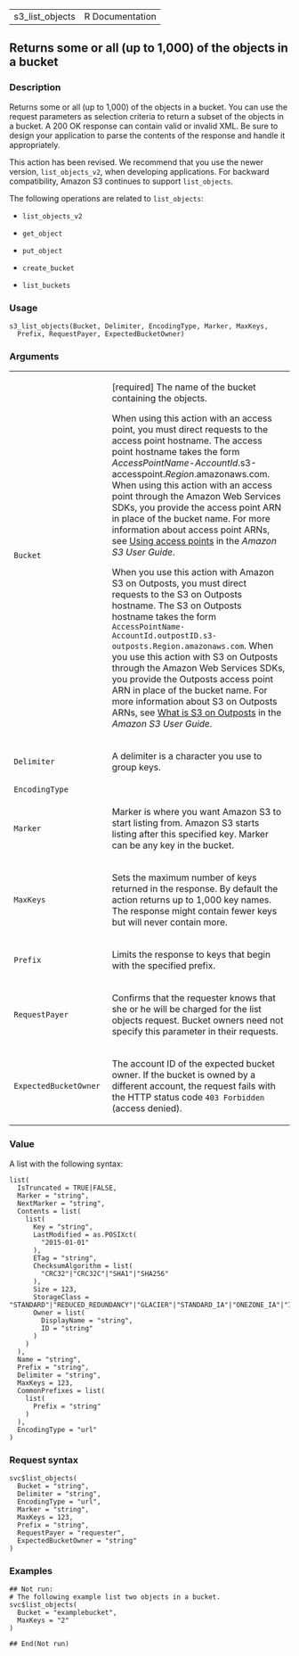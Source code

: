 <table style="width: 100%;">
<tbody>
<tr class="odd">
<td>s3_list_objects</td>
<td style="text-align: right;">R Documentation</td>
</tr>
</tbody>
</table>

## Returns some or all (up to 1,000) of the objects in a bucket

### Description

Returns some or all (up to 1,000) of the objects in a bucket. You can
use the request parameters as selection criteria to return a subset of
the objects in a bucket. A 200 OK response can contain valid or invalid
XML. Be sure to design your application to parse the contents of the
response and handle it appropriately.

This action has been revised. We recommend that you use the newer
version, `list_objects_v2`, when developing applications. For backward
compatibility, Amazon S3 continues to support `list_objects`.

The following operations are related to `list_objects`:

-   `list_objects_v2`

-   `get_object`

-   `put_object`

-   `create_bucket`

-   `list_buckets`

### Usage

    s3_list_objects(Bucket, Delimiter, EncodingType, Marker, MaxKeys,
      Prefix, RequestPayer, ExpectedBucketOwner)

### Arguments

<table>
<colgroup>
<col style="width: 35%" />
<col style="width: 65%" />
</colgroup>
<tbody>
<tr class="odd">
<td><code id="s3_list_objects_:_Bucket">Bucket</code></td>
<td><p>[required] The name of the bucket containing the objects.</p>
<p>When using this action with an access point, you must direct requests
to the access point hostname. The access point hostname takes the form
<em>AccessPointName</em>-<em>AccountId</em>.s3-accesspoint.<em>Region</em>.amazonaws.com.
When using this action with an access point through the Amazon Web
Services SDKs, you provide the access point ARN in place of the bucket
name. For more information about access point ARNs, see <a
href="https://docs.aws.amazon.com/AmazonS3/latest/userguide/using-access-points.html">Using
access points</a> in the <em>Amazon S3 User Guide</em>.</p>
<p>When you use this action with Amazon S3 on Outposts, you must direct
requests to the S3 on Outposts hostname. The S3 on Outposts hostname
takes the form
<code> AccessPointName-AccountId.outpostID.s3-outposts.Region.amazonaws.com</code>.
When you use this action with S3 on Outposts through the Amazon Web
Services SDKs, you provide the Outposts access point ARN in place of the
bucket name. For more information about S3 on Outposts ARNs, see <a
href="https://docs.aws.amazon.com/AmazonS3/latest/userguide/S3onOutposts.html">What
is S3 on Outposts</a> in the <em>Amazon S3 User Guide</em>.</p></td>
</tr>
<tr class="even">
<td><code id="s3_list_objects_:_Delimiter">Delimiter</code></td>
<td><p>A delimiter is a character you use to group keys.</p></td>
</tr>
<tr class="odd">
<td><code id="s3_list_objects_:_EncodingType">EncodingType</code></td>
<td></td>
</tr>
<tr class="even">
<td><code id="s3_list_objects_:_Marker">Marker</code></td>
<td><p>Marker is where you want Amazon S3 to start listing from. Amazon
S3 starts listing after this specified key. Marker can be any key in the
bucket.</p></td>
</tr>
<tr class="odd">
<td><code id="s3_list_objects_:_MaxKeys">MaxKeys</code></td>
<td><p>Sets the maximum number of keys returned in the response. By
default the action returns up to 1,000 key names. The response might
contain fewer keys but will never contain more.</p></td>
</tr>
<tr class="even">
<td><code id="s3_list_objects_:_Prefix">Prefix</code></td>
<td><p>Limits the response to keys that begin with the specified
prefix.</p></td>
</tr>
<tr class="odd">
<td><code id="s3_list_objects_:_RequestPayer">RequestPayer</code></td>
<td><p>Confirms that the requester knows that she or he will be charged
for the list objects request. Bucket owners need not specify this
parameter in their requests.</p></td>
</tr>
<tr class="even">
<td><code
id="s3_list_objects_:_ExpectedBucketOwner">ExpectedBucketOwner</code></td>
<td><p>The account ID of the expected bucket owner. If the bucket is
owned by a different account, the request fails with the HTTP status
code <code style="white-space: pre;">⁠403 Forbidden⁠</code> (access
denied).</p></td>
</tr>
</tbody>
</table>

### Value

A list with the following syntax:

    list(
      IsTruncated = TRUE|FALSE,
      Marker = "string",
      NextMarker = "string",
      Contents = list(
        list(
          Key = "string",
          LastModified = as.POSIXct(
            "2015-01-01"
          ),
          ETag = "string",
          ChecksumAlgorithm = list(
            "CRC32"|"CRC32C"|"SHA1"|"SHA256"
          ),
          Size = 123,
          StorageClass = "STANDARD"|"REDUCED_REDUNDANCY"|"GLACIER"|"STANDARD_IA"|"ONEZONE_IA"|"INTELLIGENT_TIERING"|"DEEP_ARCHIVE"|"OUTPOSTS"|"GLACIER_IR"|"SNOW",
          Owner = list(
            DisplayName = "string",
            ID = "string"
          )
        )
      ),
      Name = "string",
      Prefix = "string",
      Delimiter = "string",
      MaxKeys = 123,
      CommonPrefixes = list(
        list(
          Prefix = "string"
        )
      ),
      EncodingType = "url"
    )

### Request syntax

    svc$list_objects(
      Bucket = "string",
      Delimiter = "string",
      EncodingType = "url",
      Marker = "string",
      MaxKeys = 123,
      Prefix = "string",
      RequestPayer = "requester",
      ExpectedBucketOwner = "string"
    )

### Examples

    ## Not run: 
    # The following example list two objects in a bucket.
    svc$list_objects(
      Bucket = "examplebucket",
      MaxKeys = "2"
    )

    ## End(Not run)
